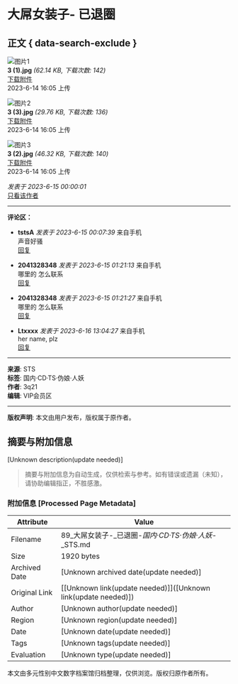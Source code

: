 # 大屌女装子- 已退圈

## 正文 { data-search-exclude }


![图片1](data/attachment/forum/202306/14/160516k6xla15acq6c22ia.jpg)  
**3 (1).jpg** _(62.14 KB, 下载次数: 142)_  
[下载附件](forum.php?mod=attachment&aid=MjYwMDF8OTgzMDJhMDd8MTczNjgzOTUwMXwwfDkyNDc%3D&nothumb=yes)  
2023-6-14 16:05 上传  

![图片2](data/attachment/forum/202306/14/160516emnmlldnrdgwhrof.jpg)  
**3 (3).jpg** _(29.76 KB, 下载次数: 136)_  
[下载附件](forum.php?mod=attachment&aid=MjYwMDB8OTU0YjdhYTN8MTczNjgzOTUwMXwwfDkyNDc%3D&nothumb=yes)  
2023-6-14 16:05 上传  

![图片3](data/attachment/forum/202306/14/160516oxllxx7gvx11lxrk.jpg)  
**3 (2).jpg** _(46.32 KB, 下载次数: 140)_  
[下载附件](forum.php?mod=attachment&aid=MjYwMDJ8ZWM0MTE5YTB8MTczNjgzOTUwMXwwfDkyNDc%3D&nothumb=yes)  
2023-6-14 16:05 上传  

_发表于 2023-6-15 00:00:01_  
[只看该作者](forum.php?mod=viewthread&tid=9247&page=1&authorid=1)

---

**评论区：**

- **tstsA** _发表于 2023-6-15 00:07:39_ 来自手机  
声音好骚  
[回复](forum.php?mod=post&action=reply&fid=62&tid=9247&repquote=25911&extra=page%3D1&page=1)  

- **2041328348** _发表于 2023-6-15 01:21:13_ 来自手机  
哪里的 怎么联系  
[回复](forum.php?mod=post&action=reply&fid=62&tid=9247&repquote=25917&extra=page%3D1&page=1)  

- **2041328348** _发表于 2023-6-15 01:21:27_ 来自手机  
哪里的 怎么联系  
[回复](forum.php?mod=post&action=reply&fid=62&tid=9247&repquote=25918&extra=page%3D1&page=1)  

- **Ltxxxx** _发表于 2023-6-16 13:04:27_ 来自手机  
her name, plz  
[回复](forum.php?mod=post&action=reply&fid=62&tid=9247&repquote=25931&extra=page%3D1&page=1)  

---

**来源**: STS  
**标签**: 国内·CD·TS·伪娘·人妖  
**作者**: 3q21  
**编辑**: VIP会员区  

--- 

**版权声明**: 本文由用户发布，版权属于原作者。
<!-- tcd_original_link https://89.208.253.109/forum.php?mod=viewthread&tid=9247&extra=page%3D1 -->


## 摘要与附加信息

<!-- tcd_abstract -->
[Unknown description(update needed)]
<!-- tcd_abstract_end -->

> 摘要与附加信息为自动生成，仅供检索与参考。如有错误或遗漏（未知），请协助编辑指正，不胜感激。

### 附加信息 [Processed Page Metadata]

| Attribute       | Value                                  |
|-----------------|----------------------------------------|
| Filename        | 89_大屌女装子-_已退圈-_国内·CD·TS·伪娘·人妖_-_STS.md                             |
| Size            | 1920 bytes                           |
| Archived Date   | [Unknown archived date(update needed)]                             |
| Original Link   | [[Unknown link(update needed)]]([Unknown link(update needed)])                       |
| Author          | [Unknown author(update needed)]                               |
| Region          | [Unknown region(update needed)]                               |
| Date            | [Unknown date(update needed)]                                 |
| Tags            | [Unknown tags(update needed)]                                 |
| Evaluation            | [Unknown type(update needed)]                                 |
<!-- tcd_table_end -->

本文由多元性别中文数字档案馆归档整理，仅供浏览。版权归原作者所有。
